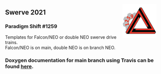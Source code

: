 <img src="logo.png"
     alt="Paradigm Shift logo"
     style="float: right; margin-right: 10px;" />
## **Swerve 2021**
### Paradigm Shift #1259

Templates for Falcon/NEO or double NEO swerve drive trains.  
Falcon/NEO is on main, double NEO is on branch NEO.  
### Doxygen documentation for main branch using Travis can be found [here](https://paradigmshift1259.github.io/Swerve2021).